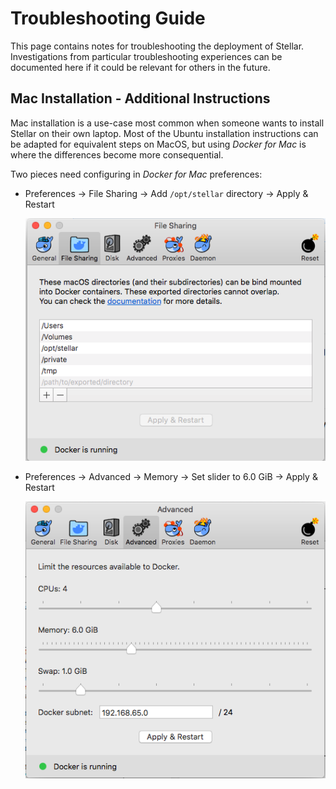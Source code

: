 # Troubleshooting Guide

This page contains notes for troubleshooting the deployment of Stellar. Investigations from particular troubleshooting experiences can be documented here if it could be relevant for others in the future.

## Mac Installation - Additional Instructions

Mac installation is a use-case most common when someone wants to install Stellar on their own laptop. Most of the Ubuntu installation instructions can be adapted for equivalent steps on MacOS, but using *Docker for Mac* is where the differences become more consequential.

Two pieces need configuring in *Docker for Mac* preferences:
* Preferences -> File Sharing -> Add `/opt/stellar` directory -> Apply & Restart

    ![.](pics/docker-for-mac-file-sharing.png "Docker for Mac")

* Preferences -> Advanced -> Memory -> Set slider to 6.0 GiB -> Apply & Restart

    ![.](pics/docker-for-mac-advanced.png "Docker for Mac")

